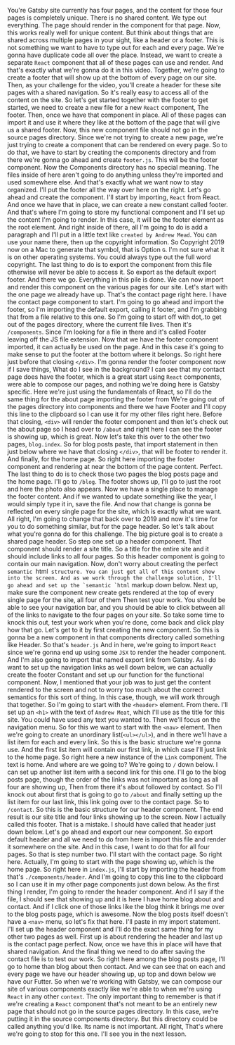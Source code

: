 You're Gatsby site currently has four pages, and the content for those four pages is completely unique. There is no shared content. We type out everything. The page should render in the component for that page. Now, this works really well for unique content. But think about things that are shared across multiple pages in your sight, like a header or a footer. This is not something we want to have to type out for each and every page. We're gonna have duplicate code all over the place. Instead, we want to create a separate `React` component that all of these pages can use and render. And that's exactly what we're gonna do it in this video. Together, we're going to create a footer that will show up at the bottom of every page on our site. Then, as your challenge for the video, you'll create a header for these site pages with a shared navigation. So it's really easy to access all of the content on the site. So let's get started together with the footer to get started, we need to create a new file for a new `React` component, The footer. Then, once we have that component in place. All of these pages can import it and use it where they like at the bottom of the page that will give us a shared footer. Now, this new component file should not go in the source pages directory. Since we're not trying to create a new page, we're just trying to create a component that can be rendered on every page. So to do that, we have to start by creating the components directory and from there we're gonna go ahead and create `footer.js`. This will be the footer component. Now the Components directory has no special meaning. The files inside of here aren't going to do anything unless they're imported and used somewhere else. And that's exactly what we want now to stay organized. I'll put the footer all the way over here on the right. Let's go ahead and create the component. I'll start by importing, `React` from React. And once we have that in place, we can create a new constant called footer. And that's where I'm going to store my functional component and I'll set up the content I'm going to render. In this case, it will be the footer element as the root element. And right inside of there, all I'm going to do is add a paragraph and I'll put in a little text like `created by Andrew Mead`. You can use your name there, then up the copyright information. So Copyright 2019 now on a Mac to generate that symbol, that is Option `G`. I'm not sure what it is on other operating systems. You could always type out the full word copyright. The last thing to do is to export the component from this file otherwise will never be able to access it. So export as the default export footer. And there we go. Everything in this pile is done. We can now import and render this component on the various pages for our site. Let's start with the one page we already have up. That's the contact page right here. I have the contact page component to start. I'm going to go ahead and import the footer, so I'm importing the default export, calling it footer, and I'm grabbing that from a file relative to this one. So I'm going to start off with dot,.to get out of the pages directory, where the current file lives. Then it's `/components`. Since I'm looking for a file in there and it's called Footer leaving off the JS file extension. Now that we have the footer component imported, it can actually be used on the page. And in this case it's going to make sense to put the footer at the bottom where it belongs. So right here just before that closing `</div>`. I'm gonna render the footer component now if I save things, What do I see in the background? I can see that my contact page does have the footer, which is a great start using `React` components, were able to compose our pages, and nothing we're doing here is Gatsby specific. Here we're just using the fundamentals of React, so I'll do the same thing for the about page importing the footer from We're going out of the pages directory into components and there we have Footer and I'll copy this line to the clipboard so I can use it for my other files right here. Before that closing, `<div>` will render the footer component and then let's check out the about page so I head over to `/about` and right here I can see the footer is showing up, which is great. Now let's take this over to the other two pages, `blog.index`. So for blog posts paste, that import statement in then just below where we have that closing `</div>`, that will be footer to render it. And finally, for the home page. So right here importing the footer component and rendering at near the bottom of the page content. Perfect. The last thing to do is to check those two pages the blog posts page and the home page. I'll go to `/blog`. The footer shows up, I'll go to just the root and here the photo also appears. Now we have a single place to manage the footer content. And if we wanted to update something like the year, I would simply type it in, save the file. And now that change is gonna be reflected on every single page for the site, which is exactly what we want. All right, I'm going to change that back over to 2019 and now it's time for you to do something similar, but for the page header. So let's talk about what you're gonna do for this challenge. The big picture goal is to create a shared page header. So step one set up a header component. That component should render a site title. So a title for the entire site and it should include links to all four pages. So this header component is going to contain our main navigation. Now, don't worry about creating the perfect `semantic `html`` structure. You can just get all of this content show into the screen. And as we work through the challenge solution, I'll go ahead and set up the `semantic `html`` markup down below. Next up, make sure the component new create gets rendered at the top of every single page for the site, all four of them Then test your work. You should be able to see your navigation bar, and you should be able to click between all of the links to navigate to the four pages on your site. So take some time to knock this out, test your work when you're done, come back and click play how that go. Let's get to it by first creating the new component. So this is gonna be a new component in that components directory called something like Header. So that's `header.js` And in here, we're going to import `React` since we're gonna end up using some `JSX` to render the header component. And I'm also going to import that named export link from Gatsby. As I do want to set up the navigation links as well down below, we can actually create the footer Constant and set up our function for the functional component. Now, I mentioned that your job was to just get the content rendered to the screen and not to worry too much about the correct semantics for this sort of thing. In this case, though, we will work through that together. So I'm going to start with the `<header>` element. From there. I'll set up an `<h1>` with the text of `Andrew Meat`, which I'll use as the title for this site. You could have used any text you wanted to. Then we'll focus on the navigation menu. So for this we want to start with the `<nav>` element. Then we're going to create an unordinary list(`<ul></ul>`), and in there we'll have a list item for each and every link. So this is the basic structure we're gonna use. And the first list item will contain our first link, in which case I'll just link to the home page. So right here a new instance of the `Link` component. The text is home. And where are we going to? We're going to `/` down below.  I can set up another list item with a second link for this one. I'll go to the blog posts page, though the order of the links was not important as long as all four are showing up, Then from there it's about followed by contact. So I'll knock out about first that is going to go to `/about` and finally setting up the list item for our last link, this link going over to the contact page. So to `/contact`. So this is the basic structure for our header component. The end result is our site title and four links showing up to the screen. Now I actually called this footer. That is a mistake. I should have called that header just down below. Let's go ahead and export our new component. So export default header and all we need to do from here is import this file and render it somewhere on the site. And in this case, I want to do that for all four pages. So that is step number two. I'll start with the contact page. So right here. Actually, I'm going to start with the page showing up, which is the home page. So right here in `index.js`, I'll start by importing the header from that's `./components/header`. And I'm going to copy this line to the clipboard so I can use it in my other page components just down below. As the first thing I render, I'm going to render the header component. And if I say if the file, I should see that showing up and it is here I have home blog about and contact. And if I click one of those links like the blog think it brings me over to the blog posts page, which is awesome. Now the blog posts itself doesn't have a `<nav>` menu, so let's fix that here. I'll paste in my import statement. I'll set up the header component and I'll do the exact same thing for my other two pages as well. First up is about rendering the header and last up is the contact page perfect. Now, once we have this in place will have that shared navigation. And the final thing we need to do after saving the contact file is to test our work. So right here among the blog posts page, I'll go to home than blog about then contact. And we can see that on each and every page we have our header showing up, up top and down below we have our Futter. So when we're working with Gatsby, we can compose our site of various components exactly like we're able to when we're using `React` in any other `context`. The only important thing to remember is that if we're creating a `React` component that's not meant to be an entirely new page that should not go in the source pages directory. In this case, we're putting it in the source components directory. But this directory could be called anything you'd like. Its name is not important. All right, That's where we're going to stop for this one. I'll see you in the next lesson.